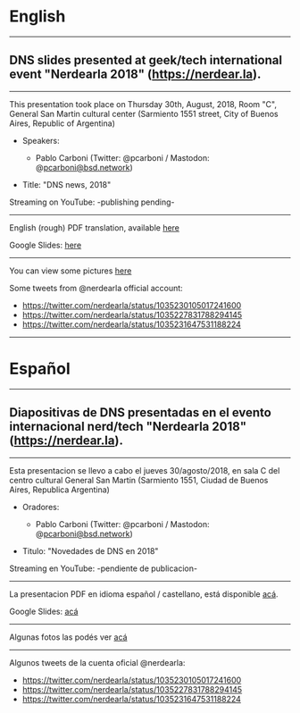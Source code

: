 # English
---
## DNS slides presented at geek/tech international event "Nerdearla 2018" (https://nerdear.la).
---
This presentation took place on Thursday 30th, August, 2018, Room "C", General San Martin cultural center (Sarmiento 1551 street, City of Buenos Aires, Republic of Argentina)

- Speakers:

  * Pablo Carboni (Twitter: @pcarboni / Mastodon: @pcarboni@bsd.network)

- Title: "DNS news, 2018"

Streaming on YouTube: -publishing pending-

---

English (rough) PDF translation, available [here](https://github.com/pcarboni/Presentations/blob/master/DNS/nerdear_la_2018/English/DNS_News_2018.pdf)

Google Slides: [here](https://docs.google.com/presentation/d/e/2PACX-1vSwf6pywmkrahdBFcNbTiveljjQL0fXN0fPrX8h1OZCUGuHGoSr1I8sW-BsT4VXhZ5j1QJcFvx78nM7/pub?start=false&loop=false&delayms=3000)

---

You can view some pictures [here](https://github.com/pcarboni/Presentations/tree/master/DNS/nerdear_la_2018/pictures)

Some tweets from @nerdearla official account:

- https://twitter.com/nerdearla/status/1035230105017241600
- https://twitter.com/nerdearla/status/1035227831788294145
- https://twitter.com/nerdearla/status/1035231647531188224

---
# Español
---
## Diapositivas de DNS presentadas en el evento internacional nerd/tech "Nerdearla 2018" (https://nerdear.la).
---

Esta presentacion se llevo a cabo el jueves 30/agosto/2018, en sala C del centro cultural General San Martin (Sarmiento 1551, Ciudad de Buenos Aires, Republica Argentina)

- Oradores:
 
  * Pablo Carboni (Twitter: @pcarboni / Mastodon: @pcarboni@bsd.network)

- Titulo: "Novedades de DNS en 2018"

Streaming en YouTube: -pendiente de publicacion-

---

La presentacion PDF en idioma español / castellano, está disponible [acá](https://github.com/pcarboni/Presentations/blob/master/DNS/nerdear_la_2018/Spanish/algunas_noticias_dns_2018.pdf).

Google Slides: [acá](https://docs.google.com/presentation/d/e/2PACX-1vSagsQMBlg5EJSa4hG4r0cO2XW-8nCrWVeRnAKXebWjGUO1UfIAjSS9u3moko0wMT8fKuls5XkSe4rL/pub?start=false&loop=false&delayms=3000)

---

Algunas fotos las podés ver [acá](https://github.com/pcarboni/Presentations/tree/master/DNS/nerdear_la_2018/pictures)

---
Algunos tweets de la cuenta oficial @nerdearla:

- https://twitter.com/nerdearla/status/1035230105017241600
- https://twitter.com/nerdearla/status/1035227831788294145
- https://twitter.com/nerdearla/status/1035231647531188224
